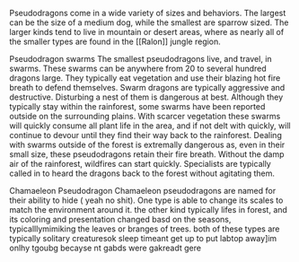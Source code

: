 Pseudodragons come in a wide variety of sizes and behaviors. The largest can be the size of a medium dog, while the smallest are sparrow sized. The larger kinds tend to live in mountain or desert areas, where as nearly all of the smaller types are found in the [[Ralon]] jungle region.

Pseudodragon swarms
	The smallest pseudodragons live, and travel, in swarms. These swarms can be anywhere from 20 to several hundred dragons large. They typically eat vegetation and use their blazing hot fire breath to defend themselves. Swarm dragons are typically aggressive and destructive. Disturbing a nest of them is dangerous at best.
	Although they typically stay within the rainforest, some swarms have been reported outside on the surrounding plains. With scarcer vegetation these swarms will quickly consume all plant life in the area, and if not delt with quickly, will continue to devour  until they find their way back to the rainforest. 
	Dealing with swarms outside of the forest is extremally dangerous as, even in their small size, these pseudodragons retain their fire breath. Without the damp air of the rainforest, wildfires can start quickly. Specialists are typically called in to heard the dragons back to the forest without agitating them.

Chamaeleon Pseudodragon
	Chamaeleon pseudodragons are named for their ability to hide ( yeah no shit). One type is able to change its scales to match the environment around it.
	the other kind typically lifes in forest, and its coloring and presentation changed basd on the seasons, typicalllymimiking the leaves or branges of trees. both of these types are typically solitary creaturesok sleep timeant get up to put labtop away]im onlhy tgoubg becayse nt gabds were gakreadt gere
